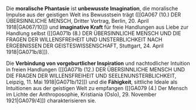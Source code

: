 
Die **moralische Phantasie** ist **unbewusste Imagination**, die moralische Impulse aus der geistigen Welt ins Bewusstsein trägt ([[GA067 (10.) DER ÜBERSINNLICHE MENSCH, Dritter Vortrag, Berlin, 20. April 1918|GA067/10]]) und **imaginative Kraft** für freie Handlungen aus Liebe zur Handlung selbst ([[GA071b (8.) DER ÜBERSINNLICHE MENSCH UND DIE FRAGEN DER WILLENSFREIHEIT UND UNSTERBLICHKEIT NACH ERGEBNISSEN DER GEISTESWISSENSCHAFT, Stuttgart, 24. April 1918|GA071b/8]]).

Die **Verbindung von vorgeburtlicher Inspiration** und nachtodlicher Intuition in freien Handlungen ([[GA071b (12.) DER ÜBERSINNLICHE MENSCH UND DIE FRAGEN DER WILLENSFREIHEIT UND SEELENUNSTERBLICHKEIT, Leipzig, 11. Mai 1918|GA071b/12]]) und die **Fähigkeit**, sittliche Ideale als Intuitionen aus der geistigen Welt zu empfangen ([[GA079 (4.) Der Mensch im Lichte der Anthroposophie, Kristiania (Oslo), 29. November 1921|GA079/4]]) charakterisieren sie.
